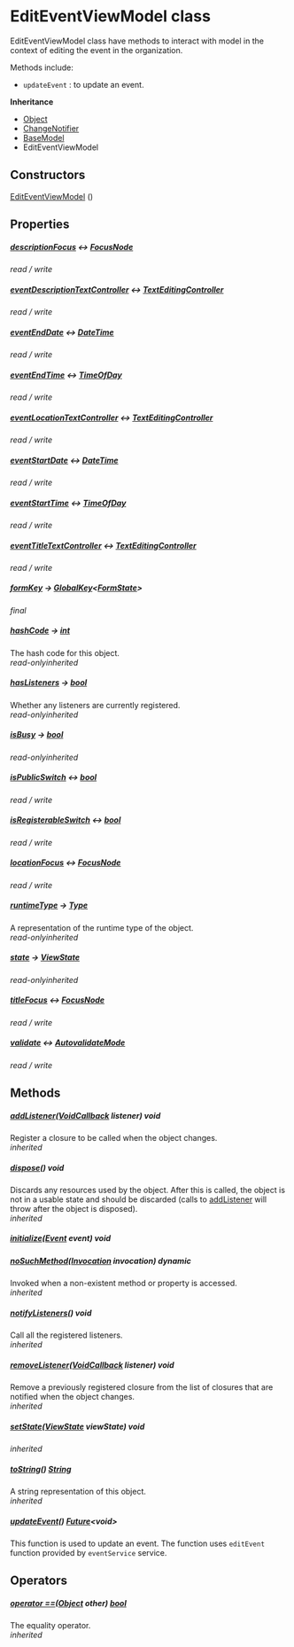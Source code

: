 


# EditEventViewModel class









<p>EditEventViewModel class have methods to interact with model in
the context of editing the event in the organization.</p>
<p>Methods include:</p>
<ul>
<li><code>updateEvent</code> : to update an event.</li>
</ul>



**Inheritance**

- [Object](https://api.flutter.dev/flutter/dart-core/Object-class.html)
- [ChangeNotifier](https://api.flutter.dev/flutter/foundation/ChangeNotifier-class.html)
- [BaseModel](../view_model_base_view_model/BaseModel-class.md)
- EditEventViewModel








## Constructors

[EditEventViewModel](../view_model_after_auth_view_models_event_view_models_edit_event_view_model/EditEventViewModel/EditEventViewModel.md) ()

   


## Properties

##### [descriptionFocus](../view_model_after_auth_view_models_event_view_models_edit_event_view_model/EditEventViewModel/descriptionFocus.md) &#8596; [FocusNode](https://api.flutter.dev/flutter/widgets/FocusNode-class.html)



  
_<span class="feature">read / write</span>_



##### [eventDescriptionTextController](../view_model_after_auth_view_models_event_view_models_edit_event_view_model/EditEventViewModel/eventDescriptionTextController.md) &#8596; [TextEditingController](https://api.flutter.dev/flutter/widgets/TextEditingController-class.html)



  
_<span class="feature">read / write</span>_



##### [eventEndDate](../view_model_after_auth_view_models_event_view_models_edit_event_view_model/EditEventViewModel/eventEndDate.md) &#8596; [DateTime](https://api.flutter.dev/flutter/dart-core/DateTime-class.html)



  
_<span class="feature">read / write</span>_



##### [eventEndTime](../view_model_after_auth_view_models_event_view_models_edit_event_view_model/EditEventViewModel/eventEndTime.md) &#8596; [TimeOfDay](https://api.flutter.dev/flutter/material/TimeOfDay-class.html)



  
_<span class="feature">read / write</span>_



##### [eventLocationTextController](../view_model_after_auth_view_models_event_view_models_edit_event_view_model/EditEventViewModel/eventLocationTextController.md) &#8596; [TextEditingController](https://api.flutter.dev/flutter/widgets/TextEditingController-class.html)



  
_<span class="feature">read / write</span>_



##### [eventStartDate](../view_model_after_auth_view_models_event_view_models_edit_event_view_model/EditEventViewModel/eventStartDate.md) &#8596; [DateTime](https://api.flutter.dev/flutter/dart-core/DateTime-class.html)



  
_<span class="feature">read / write</span>_



##### [eventStartTime](../view_model_after_auth_view_models_event_view_models_edit_event_view_model/EditEventViewModel/eventStartTime.md) &#8596; [TimeOfDay](https://api.flutter.dev/flutter/material/TimeOfDay-class.html)



  
_<span class="feature">read / write</span>_



##### [eventTitleTextController](../view_model_after_auth_view_models_event_view_models_edit_event_view_model/EditEventViewModel/eventTitleTextController.md) &#8596; [TextEditingController](https://api.flutter.dev/flutter/widgets/TextEditingController-class.html)



  
_<span class="feature">read / write</span>_



##### [formKey](../view_model_after_auth_view_models_event_view_models_edit_event_view_model/EditEventViewModel/formKey.md) &#8594; [GlobalKey](https://api.flutter.dev/flutter/widgets/GlobalKey-class.html)&lt;[FormState](https://api.flutter.dev/flutter/widgets/FormState-class.html)>



  
_<span class="feature">final</span>_



##### [hashCode](https://api.flutter.dev/flutter/dart-core/Object/hashCode.html) &#8594; [int](https://api.flutter.dev/flutter/dart-core/int-class.html)



The hash code for this object.  
_<span class="feature">read-only</span><span class="feature">inherited</span>_



##### [hasListeners](https://api.flutter.dev/flutter/foundation/ChangeNotifier/hasListeners.html) &#8594; [bool](https://api.flutter.dev/flutter/dart-core/bool-class.html)



Whether any listeners are currently registered.  
_<span class="feature">read-only</span><span class="feature">inherited</span>_



##### [isBusy](../view_model_base_view_model/BaseModel/isBusy.md) &#8594; [bool](https://api.flutter.dev/flutter/dart-core/bool-class.html)



  
_<span class="feature">read-only</span><span class="feature">inherited</span>_



##### [isPublicSwitch](../view_model_after_auth_view_models_event_view_models_edit_event_view_model/EditEventViewModel/isPublicSwitch.md) &#8596; [bool](https://api.flutter.dev/flutter/dart-core/bool-class.html)



  
_<span class="feature">read / write</span>_



##### [isRegisterableSwitch](../view_model_after_auth_view_models_event_view_models_edit_event_view_model/EditEventViewModel/isRegisterableSwitch.md) &#8596; [bool](https://api.flutter.dev/flutter/dart-core/bool-class.html)



  
_<span class="feature">read / write</span>_



##### [locationFocus](../view_model_after_auth_view_models_event_view_models_edit_event_view_model/EditEventViewModel/locationFocus.md) &#8596; [FocusNode](https://api.flutter.dev/flutter/widgets/FocusNode-class.html)



  
_<span class="feature">read / write</span>_



##### [runtimeType](https://api.flutter.dev/flutter/dart-core/Object/runtimeType.html) &#8594; [Type](https://api.flutter.dev/flutter/dart-core/Type-class.html)



A representation of the runtime type of the object.  
_<span class="feature">read-only</span><span class="feature">inherited</span>_



##### [state](../view_model_base_view_model/BaseModel/state.md) &#8594; [ViewState](../enums_enums/ViewState.md)



  
_<span class="feature">read-only</span><span class="feature">inherited</span>_



##### [titleFocus](../view_model_after_auth_view_models_event_view_models_edit_event_view_model/EditEventViewModel/titleFocus.md) &#8596; [FocusNode](https://api.flutter.dev/flutter/widgets/FocusNode-class.html)



  
_<span class="feature">read / write</span>_



##### [validate](../view_model_after_auth_view_models_event_view_models_edit_event_view_model/EditEventViewModel/validate.md) &#8596; [AutovalidateMode](https://api.flutter.dev/flutter/widgets/AutovalidateMode.html)



  
_<span class="feature">read / write</span>_





## Methods

##### [addListener](https://api.flutter.dev/flutter/foundation/ChangeNotifier/addListener.html)([VoidCallback](https://api.flutter.dev/flutter/dart-ui/VoidCallback.html) listener) void



Register a closure to be called when the object changes.  
_<span class="feature">inherited</span>_



##### [dispose](https://api.flutter.dev/flutter/foundation/ChangeNotifier/dispose.html)() void



Discards any resources used by the object. After this is called, the
object is not in a usable state and should be discarded (calls to
<a href="https://api.flutter.dev/flutter/foundation/ChangeNotifier/addListener.html">addListener</a> will throw after the object is disposed).  
_<span class="feature">inherited</span>_



##### [initialize](../view_model_after_auth_view_models_event_view_models_edit_event_view_model/EditEventViewModel/initialize.md)([Event](../models_events_event_model/Event-class.md) event) void



  




##### [noSuchMethod](https://api.flutter.dev/flutter/dart-core/Object/noSuchMethod.html)([Invocation](https://api.flutter.dev/flutter/dart-core/Invocation-class.html) invocation) dynamic



Invoked when a non-existent method or property is accessed.  
_<span class="feature">inherited</span>_



##### [notifyListeners](https://api.flutter.dev/flutter/foundation/ChangeNotifier/notifyListeners.html)() void



Call all the registered listeners.  
_<span class="feature">inherited</span>_



##### [removeListener](https://api.flutter.dev/flutter/foundation/ChangeNotifier/removeListener.html)([VoidCallback](https://api.flutter.dev/flutter/dart-ui/VoidCallback.html) listener) void



Remove a previously registered closure from the list of closures that are
notified when the object changes.  
_<span class="feature">inherited</span>_



##### [setState](../view_model_base_view_model/BaseModel/setState.md)([ViewState](../enums_enums/ViewState.md) viewState) void



  
_<span class="feature">inherited</span>_



##### [toString](https://api.flutter.dev/flutter/dart-core/Object/toString.html)() [String](https://api.flutter.dev/flutter/dart-core/String-class.html)



A string representation of this object.  
_<span class="feature">inherited</span>_



##### [updateEvent](../view_model_after_auth_view_models_event_view_models_edit_event_view_model/EditEventViewModel/updateEvent.md)() [Future](https://api.flutter.dev/flutter/dart-async/Future-class.html)&lt;void>



This function is used to update an event.
The function uses <code>editEvent</code> function provided by <code>eventService</code> service.  






## Operators

##### [operator ==](https://api.flutter.dev/flutter/dart-core/Object/operator_equals.html)([Object](https://api.flutter.dev/flutter/dart-core/Object-class.html) other) [bool](https://api.flutter.dev/flutter/dart-core/bool-class.html)



The equality operator.  
_<span class="feature">inherited</span>_















